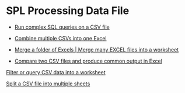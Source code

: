 # SPL Processing Data File

- [Run complex SQL queries on a CSV file](run-sql-over-csv&xls.md)

- [Combine multiple CSVs into one Excel](combine-multiple-CSVs-into-one.md)

- [Merge a folder of Excels | Merge many EXCEL files into a worksheet](merge-multiple-excels-into-one.md)

- [Compare two CSV files and produce common output in Excel](compare-two-CSV-files.md)


[Filter or query CSV data into a worksheet]()

[Split a CSV file into multiple sheets]()
